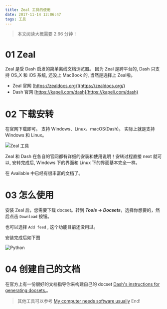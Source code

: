 ```yaml
---
title: Zeal 工具的使用
date: 2017-11-14 12:06:47
tags: 工具
---
```


> 本文阅读大概需要 2.66 分钟！

# 01 Zeal
Zeal 是受 Dash 启发的简单离线文档浏览器。 因为 Zeal 是跨平台的, Dash 只支持 OS_X 和 iOS 系统, 还没上 MacBook 的, 当然是选择上 Zeal啦。

* Zeal 官网 [https://zealdocs.org/](https://zealdocs.org/)
* Dash 官网 [https://kapeli.com/dash](https://kapeli.com/dash)

# 02 下载安转

在官网下载即可。 支持 Windows、Linux、macOS(Dash)。 实际上就是支持 Windows 和 Linux。

![Zeal 工具](https://i.imgur.com/CC5mnMC.png)

Zeal 和 Dash 在各自的官网都有详细的安装和使用说明！安转过程直接 next 就可以, 安转完成后, Windows 下的界面和 Linux 下的界面基本完全一样。

在 Available 中已经有很丰富的文档了。

# 03 怎么使用
安装 Zeal 后，您需要下载 docset。转到 ***Tools -> Docsets***，选择你想要的，然后点击 `Download` 按钮。

也可以选择 `Add feed` ,  这个功能目前还没用过。

安装完成后如下图

![Python](http://oygqszutp.bkt.clouddn.com/alvinmi/Zeal%E6%88%AA%E5%9B%BE.png)

# 04 创建自己的文档

在官方上有一份很好的文档指导你来构建自己的 docset [Dash's instructions for generating docsets.](https://kapeli.com/docsets)。

>其他工具可以参考 [My computer needs software usually](https://alvinmi.github.io/2017/08/06/My-computer-needs-software-usually/)
>End!
